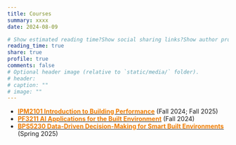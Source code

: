 ```yaml
---
title: Courses
summary: xxxx
date: 2024-08-09

# Show estimated reading time?Show social sharing links?Show author profile?Show comments?
reading_time: true
share: true  
profile: true
comments: false
# Optional header image (relative to `static/media/` folder).
# header:  
# caption: ""  
# image: "" 
---
```


- [<span style="color:#EF7C00">**IPM2101 Introduction to Building Performance**</span>](https://nusmods.com/courses/IPM2101/introduction-to-building-performance) (Fall 2024; Fall 2025)
- [<span style="color:#EF7C00">**PF3211 AI Applications for the Built Environment**</span>](https://nusmods.com/courses/PF3211/ai-applications-for-the-built-environment) (Fall 2024)
- [<span style="color:#EF7C00">**BPS5230 Data-Driven Decision-Making for Smart Built Environments**</span>](https://nusmods.com/courses/BPS5230/data-driven-decision-making-for-smart-built-environments) (Spring 2025)
